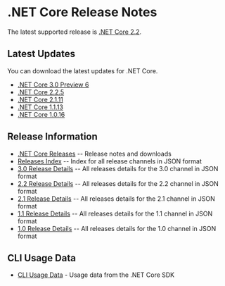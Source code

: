 # .NET Core Release Notes

The latest supported release is [.NET Core 2.2](2.2).

## Latest Updates

You can download the latest updates for .NET Core.

* [.NET Core 3.0 Preview 6](3.0/preview/3.0.0-preview6-download.md)
* [.NET Core 2.2.5](2.2/2.2.5/2.2.5-download.md)
* [.NET Core 2.1.11](2.1/2.1.11/2.1.11-download.md)
* [.NET Core 1.1.13](1.1/1.1.13/1.1.13-download.md)
* [.NET Core 1.0.16](1.0/1.0.16/1.0.16-download.md)

## Release Information

* [.NET Core Releases](download-archive.md) -- Release notes and downloads
* [Releases Index][releases-index.json] -- Index for all release channels in JSON format
* [3.0 Release Details][3.0-releases.json] -- All releases details for the 3.0 channel in JSON format
* [2.2 Release Details][2.2-releases.json] -- All releases details for the 2.2 channel in JSON format
* [2.1 Release Details][2.1-releases.json] -- All releases details for the 2.1 channel in JSON format
* [1.1 Release Details][1.1-releases.json] -- All releases details for the 1.1 channel in JSON format
* [1.0 Release Details][1.0-releases.json] -- All releases details for the 1.0 channel in JSON format

## CLI Usage Data

* [CLI Usage Data](cli-usage-data.md) - Usage data from the .NET Core SDK

[releases-index.json]: https://dotnetcli.blob.core.windows.net/dotnet/release-metadata/releases-index.json
[3.0-releases.json]: https://dotnetcli.blob.core.windows.net/dotnet/release-metadata/3.0/releases.json
[2.2-releases.json]: https://dotnetcli.blob.core.windows.net/dotnet/release-metadata/2.2/releases.json
[2.1-releases.json]: https://dotnetcli.blob.core.windows.net/dotnet/release-metadata/2.1/releases.json
[1.1-releases.json]: https://dotnetcli.blob.core.windows.net/dotnet/release-metadata/1.1/releases.json
[1.0-releases.json]: https://dotnetcli.blob.core.windows.net/dotnet/release-metadata/1.0/releases.json
